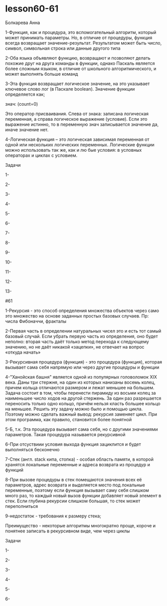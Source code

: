 # lesson60-61
Болкарева Анна

1-Функция, как и процедура, это вспомогательный алгоритм, который может принимать параметры. Но, в отличие от процедуры, функция всегда возвращает значение-результат. Результатом может быть число, символ, символьная строка или данные другого типа

2-Оба языка объявляют функцию, возвращают и позволяют делать похожие друг на друга команды в функции, однако Паскаль является более сложным языком, в отличие от школьного алгоритмического, и может выполнять больше команд

3-Эта функция возвращает логическое значение, на это указывает ключевое слово лог (в Паскале boolean). Значение функции определяется как;

знач: (count=0) 

Это оператор присваивания. Слева от знака: записана логическая переменная, а справа логическое выражение (условие). Если это выражение истинно, то в переменную знач записывается значение да, иначе значение нет.

4-Логическая функция – это логическая зависимая переменная от одной или нескольких логических переменных. Логические функции можно использовать так же, как и лю бые условия: в условных операторах и циклах с условием.

Задачи

1-

2-

3-

4-

5-

6-

7-

8-

9-

10-

11-

12-

13-

#61

1-Рекурсия - это способ определения множества объектов через само это множество на основе заданных простых базовых случаев. Пр: числа Фибоначчи, фракталы

2-Первая часть в определении натуральных чисел это и есть тот самый базовый случай. Если убрать первую часть из определения, оно будет неполно: вторая часть даёт только метод перехода к следующему значению, но не даёт никакой «зацепки», не отвечает на вопрос «откуда начать»

3-Рекурсивная процедура (функция) - это процедура (функция), которая вызывает сама себя напрямую или через другие процедуры и функции

4-"Ханойская башня" является одной из популярных головоломок XIX века. Даны три стержня, на один из которых нанизаны восемь колец, причем кольца отличаются размером и лежат меньшее на большем. Задача состоит в том, чтобы перенести пирамиду из восьми колец за наименьшее число ходов на другой стержень. За один раз разрешается переносить только одно кольцо, причём нельзя класть большее кольцо на меньшее. Решить эту задачу можно было и помощью цикла. Поэтому можно сделать важный вывод: рекурсия заменяет цикл. При этом программа, как правило, становится более понятной

5-Б, т.к. Эта процедура вызывает сама себя, но с другими значениями параметров. Такая процедура называется рекурсивной

6-При отсуствиии условия выхода функция зациклится и будет выполняться бесконечно

7-Стек (англ. stack кипа, стопка) - особая область памяти, в которой хранятся локальные переменные и адреса возврата из процедур и функций

8-При вызове процедуры в стек помещаются значения всех её параметров, адрес возврата и выделяется место под локальные переменные, поэтому если функция вызывает саму себя слишком много раз, то каждый новый вызов функции добавляет новый элемент в стек. Если глубина рекурсии слишком большая, то стек может переполниться

9-недостаток - требования к размеру стека;

Преимущество - некоторые алгоритмы многократно проще, короче и понятнее записать в рекурсивном виде, чем через циклы

Задачи

1-

2-

3-

4-

5-

6-
